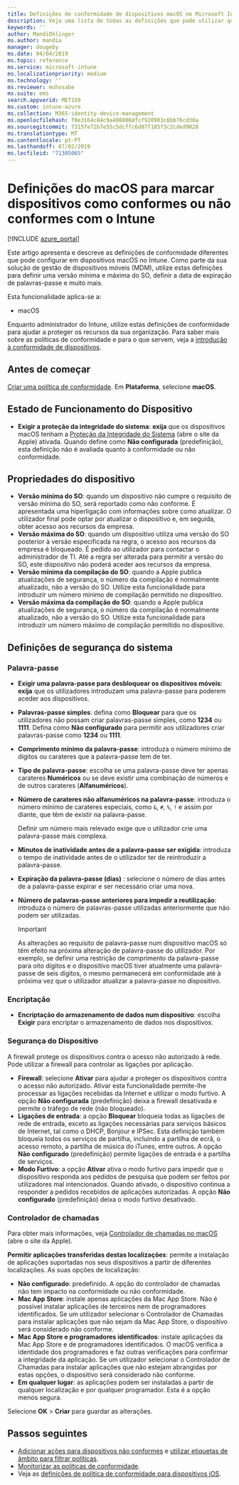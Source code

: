 ```yaml
---
title: Definições de conformidade de dispositivos macOS no Microsoft Intune – Azure | Microsoft Docs
description: Veja uma lista de todas as definições que pode utilizar quando define a conformidade para os seus dispositivos macOS no Microsoft Intune. Exija a proteção de integridade do sistema da Apple, defina as restrições de palavra-passe, exija uma firewall, permita o controlador de chamadas e muito mais.
keywords: ''
author: MandiOhlinger
ms.author: mandia
manager: dougeby
ms.date: 04/04/2019
ms.topic: reference
ms.service: microsoft-intune
ms.localizationpriority: medium
ms.technology: ''
ms.reviewer: muhosabe
ms.suite: ems
search.appverid: MET150
ms.custom: intune-azure
ms.collection: M365-identity-device-management
ms.openlocfilehash: f0e3164c84c9a4088068fcf920903c6bb76cd30a
ms.sourcegitcommit: 7315fe72b7e55c5dcffc6d87f185f3c2cded9028
ms.translationtype: MT
ms.contentlocale: pt-PT
ms.lasthandoff: 07/02/2019
ms.locfileid: "71305065"
---
```

# <a name="macos-settings-to-mark-devices-as-compliant-or-not-compliant-using-intune"></a>Definições do macOS para marcar dispositivos como conformes ou não conformes com o Intune

[!INCLUDE [azure_portal](./includes/azure_portal.md)]

Este artigo apresenta e descreve as definições de conformidade diferentes que pode configurar em dispositivos macOS no Intune. Como parte da sua solução de gestão de dispositivos móveis (MDM), utilize estas definições para definir uma versão mínima e máxima do SO, definir a data de expiração de palavras-passe e muito mais.

Esta funcionalidade aplica-se a:

- macOS

Enquanto administrador do Intune, utilize estas definições de conformidade para ajudar a proteger os recursos da sua organização. Para saber mais sobre as políticas de conformidade e para o que servem, veja a [introdução à conformidade de dispositivos](device-compliance-get-started.md).

## <a name="before-you-begin"></a>Antes de começar

[Criar uma política de conformidade](create-compliance-policy.md#create-the-policy). Em **Plataforma**, selecione **macOS**.

## <a name="device-health"></a>Estado de Funcionamento do Dispositivo

- **Exigir a proteção da integridade do sistema**: **exija** que os dispositivos macOS tenham a [Proteção da Integridade do Sistema](https://support.apple.com/HT204899) (abre o site da Apple) ativada. Quando define como **Não configurada** (predefinição), esta definição não é avaliada quanto à conformidade ou não conformidade.

## <a name="device-properties"></a>Propriedades do dispositivo

- **Versão mínima do SO**: quando um dispositivo não cumpre o requisito de versão mínima do SO, será reportado como não conforme. É apresentada uma hiperligação com informações sobre como atualizar. O utilizador final pode optar por atualizar o dispositivo e, em seguida, obter acesso aos recursos da empresa.
- **Versão máxima do SO**: quando um dispositivo utiliza uma versão do SO posterior à versão especificada na regra, o acesso aos recursos da empresa é bloqueado. É pedido ao utilizador para contactar o administrador de TI. Até a regra ser alterada para permitir a versão do SO, este dispositivo não poderá aceder aos recursos da empresa.
- **Versão mínima da compilação do SO**: quando a Apple publica atualizações de segurança, o número da compilação é normalmente atualizado, não a versão do SO. Utilize esta funcionalidade para introduzir um número mínimo de compilação permitido no dispositivo.
- **Versão máxima da compilação do SO**: quando a Apple publica atualizações de segurança, o número da compilação é normalmente atualizado, não a versão do SO. Utilize esta funcionalidade para introduzir um número máximo de compilação permitido no dispositivo.

## <a name="system-security-settings"></a>Definições de segurança do sistema

### <a name="password"></a>Palavra-passe

- **Exigir uma palavra-passe para desbloquear os dispositivos móveis**: **exija** que os utilizadores introduzam uma palavra-passe para poderem aceder aos dispositivos.
- **Palavras-passe simples**: defina como **Bloquear** para que os utilizadores não possam criar palavras-passe simples, como **1234** ou **1111**. Defina como **Não configurado** para permitir aos utilizadores criar palavras-passe como **1234** ou **1111**.
- **Comprimento mínimo da palavra-passe**: introduza o número mínimo de dígitos ou carateres que a palavra-passe tem de ter.
- **Tipo de palavra-passe**: escolha se uma palavra-passe deve ter apenas carateres **Numéricos** ou se deve existir uma combinação de números e de outros carateres (**Alfanuméricos**).
- **Número de carateres não alfanuméricos na palavra-passe**: introduza o número mínimo de carateres especiais, como `&`, `#`, `%`, `!` e assim por diante, que têm de existir na palavra-passe.

    Definir um número mais relevado exige que o utilizador crie uma palavra-passe mais complexa.

- **Minutos de inatividade antes de a palavra-passe ser exigida**: introduza o tempo de inatividade antes de o utilizador ter de reintroduzir a palavra-passe.
- **Expiração da palavra-passe (dias)** : selecione o número de dias antes de a palavra-passe expirar e ser necessário criar uma nova.
- **Número de palavras-passe anteriores para impedir a reutilização**: introduza o número de palavras-passe utilizadas anteriormente que não podem ser utilizadas.

    > [!IMPORTANT]
    > As alterações ao requisito de palavra-passe num dispositivo macOS só têm efeito na próxima alteração de palavra-passe do utilizador. Por exemplo, se definir uma restrição de comprimento da palavra-passe para oito dígitos e o dispositivo macOS tiver atualmente uma palavra-passe de seis dígitos, o mesmo permanecerá em conformidade até à próxima vez que o utilizador atualizar a palavra-passe no dispositivo.

### <a name="encryption"></a>Encriptação

- **Encriptação do armazenamento de dados num dispositivo**: escolha **Exigir** para encriptar o armazenamento de dados nos dispositivos.

### <a name="device-security"></a>Segurança do Dispositivo

A firewall protege os dispositivos contra o acesso não autorizado à rede. Pode utilizar a firewall para controlar as ligações por aplicação. 

- **Firewall**: selecione **Ativar** para ajudar a proteger os dispositivos contra o acesso não autorizado. Ativar esta funcionalidade permite-lhe processar as ligações recebidas da Internet e utilizar o modo furtivo. A opção **Não configurada** (predefinição) deixa a firewall desativada e permite o tráfego de rede (não bloqueado).
- **Ligações de entrada**: a opção **Bloquear** bloqueia todas as ligações de rede de entrada, exceto as ligações necessárias para serviços básicos de Internet, tal como o DHCP, Bonjour e IPSec. Esta definição também bloqueia todos os serviços de partilha, incluindo a partilha de ecrã, o acesso remoto, a partilha de música do iTunes, entre outros. A opção **Não configurado** (predefinição) permite ligações de entrada e a partilha de serviços.
- **Modo Furtivo**: a opção **Ativar** ativa o modo furtivo para impedir que o dispositivo responda aos pedidos de pesquisa que podem ser feitos por utilizadores mal intencionados. Quando ativado, o dispositivo continua a responder a pedidos recebidos de aplicações autorizadas. A opção **Não configurado** (predefinição) deixa o modo furtivo desativado.

### <a name="gatekeeper"></a>Controlador de chamadas

Para obter mais informações, veja [Controlador de chamadas no macOS](https://support.apple.com/HT202491) (abre o site da Apple).

**Permitir aplicações transferidas destas localizações**: permite a instalação de aplicações suportadas nos seus dispositivos a partir de diferentes localizações. As suas opções de localização:

- **Não configurado**: predefinido. A opção do controlador de chamadas não tem impacto na conformidade ou não conformidade. 
- **Mac App Store**: instale apenas aplicações da Mac App Store. Não é possível instalar aplicações de terceiros nem de programadores identificados. Se um utilizador selecionar o Controlador de Chamadas para instalar aplicações que não sejam da Mac App Store, o dispositivo será considerado não conforme.
- **Mac App Store e programadores identificados**: instale aplicações da Mac App Store e de programadores identificados. O macOS verifica a identidade dos programadores e faz outras verificações para confirmar a integridade da aplicação. Se um utilizador selecionar o Controlador de Chamadas para instalar aplicações que não estejam abrangidas por estas opções, o dispositivo será considerado não conforme.
- **Em qualquer lugar**: as aplicações podem ser instaladas a partir de qualquer localização e por qualquer programador. Esta é a opção menos segura.

Selecione **OK** > **Criar** para guardar as alterações.

## <a name="next-steps"></a>Passos seguintes

- [Adicionar ações para dispositivos não conformes](actions-for-noncompliance.md) e [utilizar etiquetas de âmbito para filtrar políticas](scope-tags.md).
- [Monitorizar as políticas de conformidade](compliance-policy-monitor.md).
- Veja as [definições de política de conformidade para dispositivos iOS](compliance-policy-create-ios.md).
